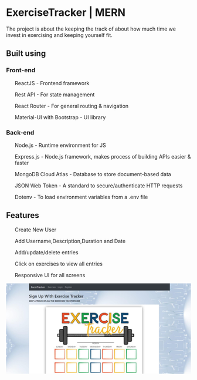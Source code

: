 <h1> ExerciseTracker | MERN </h1>

The project is about the keeping the track of about how much time we invest in exercising and keeping yourself fit.



<h2> Built using </h2>
<h3> Front-end </h3>
<ul> ReactJS - Frontend framework </ul>
<ul> Rest API - For state management </ul>
 <ul> React Router - For general routing & navigation </ul>
  <ul> Material-UI with Bootstrap - UI library </ul> 


<h3>Back-end </h3>
<ul>Node.js - Runtime environment for JS </ul>
<ul>Express.js - Node.js framework, makes process of building APIs easier & faster </ul>
<ul>MongoDB Cloud Atlas - Database to store document-based data </ul>
<ul>JSON Web Token - A standard to secure/authenticate HTTP requests </ul>
<ul>Dotenv - To load environment variables from a .env file </ul>


<h2> Features </h2>
<ul>Create New User </ul>
<ul>Add Username,Description,Duration and 	Date </ul>
<ul>Add/update/delete entries </ul>
<ul>Click on exercises to view all entries </ul>
<ul>Responsive UI for all screens </ul>

<img src="Screenshots/ss.jpg">
